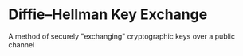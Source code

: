 # Diffie–Hellman Key Exchange
A method of securely "exchanging" cryptographic keys over a public channel
